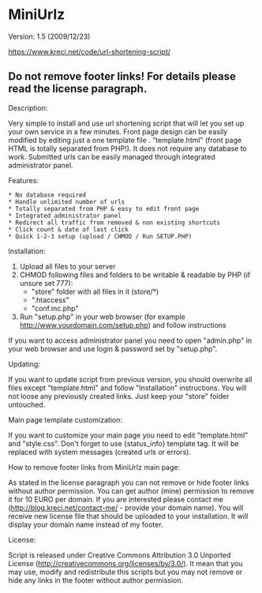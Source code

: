 # MiniUrlz
Version: 1.5 (2009/12/23)

https://www.kreci.net/code/url-shortening-script/

Do not remove footer links!
For details please read the license paragraph.
------------------------------------------------------


Description:

Very simple to install and use url shortening script that will let you set up your own service in a few minutes. Front page design can be easily 
modified by editing just a one template file . "template.html" (front page HTML is totally separated from PHP!). It does not require any database to 
work. Submitted urls can be easily managed through integrated administrator panel.


Features:

    * No database required
    * Handle unlimited number of urls
    * Totally separated from PHP & easy to edit front page
    * Integrated administrator panel
    * Redirect all traffic from removed & non existing shortcuts
    * Click count & date of last click
    * Quick 1-2-3 setup (upload / CHMOD / Run SETUP.PHP)


Installation:

   1. Upload all files to your server
   2. CHMOD following files and folders to be writable & readable by PHP (if unsure set 777):
      - "store" folder with all files in it (store/*)
      - ".htaccess"
      - "conf.inc.php"
   3. Run "setup.php" in your web browser (for example http://www.yourdomain.com/setup.php) and follow instructions

If you want to access administrator panel you need to open "admin.php" in your web browser and use login & password set by "setup.php".


Updating:

If you want to update script from previous version, you should overwrite all files except "template.html" and follow "Installation" instructions.
You will not loose any previously created links. Just keep your "store" folder untouched.


Main page template customization:

If you want to customize your main page you need to edit "template.html" and "style.css". Don't forget to use {status_info} template tag.
It will be replaced with system messages (created urls or errors).


How to remove footer links from MiniUrlz main page:

As stated in the license paragraph you can not remove or hide footer links without author permission. You can get author (mine) permission to 
remove it for 10 EURO per domain. If you are interested please contact me (http://blog.kreci.net/contact-me/ - provide your domain name). You will 
receive new license file that should be uploaded to your installation. It will display your domain name instead of my footer.


License:

Script is released under Creative Commons Attribution 3.0 Unported License (http://creativecommons.org/licenses/by/3.0/). It mean that you may use, 
modify and redistribute this scripts but you may not remove or hide any links in the footer without author permission.
